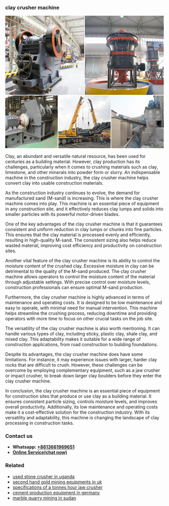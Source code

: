 <h3>clay crusher machine</h3><img src='1708332587.jpg' alt=''><p>Clay, an abundant and versatile natural resource, has been used for centuries as a building material. However, clay production has its challenges, particularly when it comes to crushing materials such as clay, limestone, and other minerals into powder form or slurry. An indispensable machine in the construction industry, the clay crusher machine helps convert clay into usable construction materials.</p><p>As the construction industry continues to evolve, the demand for manufactured sand (M-sand) is increasing. This is where the clay crusher machine comes into play. This machine is an essential piece of equipment in any construction site, and it effectively reduces clay lumps and solids into smaller particles with its powerful motor-driven blades.</p><p>One of the key advantages of the clay crusher machine is that it guarantees consistent and uniform reduction in clay lumps or chunks into fine particles. This ensures that the clay material is processed evenly and efficiently, resulting in high-quality M-sand. The consistent sizing also helps reduce wasted material, improving cost efficiency and productivity on construction sites.</p><p>Another vital feature of the clay crusher machine is its ability to control the moisture content of the crushed clay. Excessive moisture in clay can be detrimental to the quality of the M-sand produced. The clay crusher machine allows operators to control the moisture content of the material through adjustable settings. With precise control over moisture levels, construction professionals can ensure optimal M-sand production.</p><p>Furthermore, the clay crusher machine is highly advanced in terms of maintenance and operating costs. It is designed to be low maintenance and easy to operate, with minimal need for manual intervention. This machine helps streamline the crushing process, reducing downtime and providing operators with more time to focus on other crucial tasks on the job site.</p><p>The versatility of the clay crusher machine is also worth mentioning. It can handle various types of clay, including sticky, plastic clay, shale clay, and mixed clay. This adaptability makes it suitable for a wide range of construction applications, from road construction to building foundations.</p><p>Despite its advantages, the clay crusher machine does have some limitations. For instance, it may experience issues with larger, harder clay rocks that are difficult to crush. However, these challenges can be overcome by employing complementary equipment, such as a jaw crusher or impact crusher, to break down larger clay boulders before they enter the clay crusher machine.</p><p>In conclusion, the clay crusher machine is an essential piece of equipment for construction sites that produce or use clay as a building material. It ensures consistent particle sizing, controls moisture levels, and improves overall productivity. Additionally, its low maintenance and operating costs make it a cost-effective solution for the construction industry. With its versatility and adaptability, this machine is changing the landscape of clay processing in construction tasks.</p><h3>Contact us</h3><ul><li><strong>Whatsapp:&nbsp;<a href="https://wa.me/8613661969651">+8613661969651</a></strong></li><li><a href="https://swt.shibang-china.com/?git&amp;zhl&amp;clay crusher machine"><strong>Online Service(chat now)</strong></a></li></ul><h3>Related</h3><ul><li><a href='used stone crusher in uganda.md'>used stone crusher in uganda</a></li><li><a href='second hand gold mining equipments in uk.md'>second hand gold mining equipments in uk</a></li><li><a href='specifications of a tonnes hour jaw crusher.md'>specifications of a tonnes hour jaw crusher</a></li><li><a href='cement production equipment in germany.md'>cement production equipment in germany</a></li><li><a href='marble quarry mining in sudan.md'>marble quarry mining in sudan</a></li></ul>